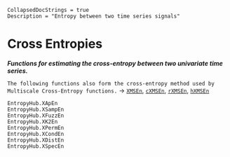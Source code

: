 ```@meta
CollapsedDocStrings = true
Description = "Entropy between two time series signals"
```
# Cross Entropies

__*Functions for estimating the cross-entropy between two univariate time series.*__

`The following functions also form the cross-entropy method used by Multiscale Cross-Entropy functions.` -> [`XMSEn`](@ref), [`cXMSEn`](@ref), [`rXMSEn`](@ref), [`hXMSEn`](@ref)


```@docs
EntropyHub.XApEn
EntropyHub.XSampEn
EntropyHub.XFuzzEn
EntropyHub.XK2En
EntropyHub.XPermEn
EntropyHub.XCondEn
EntropyHub.XDistEn
EntropyHub.XSpecEn
```